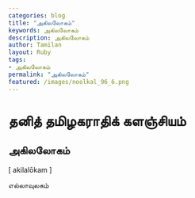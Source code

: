 ```yaml
---  
categories: blog  
title: "அகிலலோகம்"
keywords: அகிலலோகம்  
description: அகிலலோகம்
author: Tamilan  
layout: Ruby  
tags:     
- அகிலலோகம்
permalink: "அகிலலோகம்"  
featured: /images/noolkal_96_6.png  
--- 
```

# தனித் தமிழகராதிக் களஞ்சியம்
## அகிலலோகம்

[ akilalōkam ]  
  
எல்லாவுலகம்
